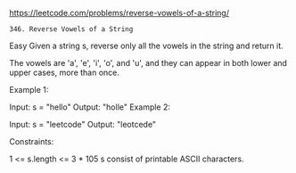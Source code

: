 https://leetcode.com/problems/reverse-vowels-of-a-string/  

``346. Reverse Vowels of a String``

Easy
Given a string s, reverse only all the vowels in the string and return it.  
  
The vowels are 'a', 'e', 'i', 'o', and 'u', and they can appear in both lower and upper cases, more than once.  

Example 1:

Input: s = "hello"
Output: "holle"
Example 2:

Input: s = "leetcode"
Output: "leotcede"

Constraints:

1 <= s.length <= 3 * 105
s consist of printable ASCII characters.
